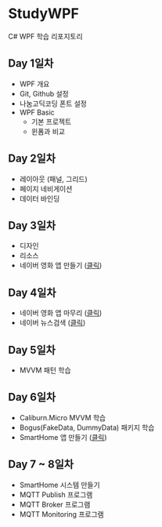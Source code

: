 # StudyWPF
C# WPF 학습 리포지토리

## Day 1일차
- WPF 개요
- Git, Github 설정
- 나눔고딕코딩 폰트 설정
- WPF Basic
  - 기본 프로젝트
  - 윈폼과 비교

## Day 2일차
- 레이아웃 (패널, 그리드)
- 페이지 네비게이션
- 데이터 바인딩

## Day 3일차
- 디자인
- 리소스
- 네이버 영화 앱 만들기 ([클릭](https://github.com/KDH5706/StudyWPF/blob/main/portfolio/README.md#naver-%EC%98%81%ED%99%94%EA%B2%80%EC%83%89))

## Day 4일차
- 네이버 영화 앱 마무리 ([클릭](https://github.com/KDH5706/StudyWPF/blob/main/portfolio/README.md#naver-%EC%98%81%ED%99%94%EA%B2%80%EC%83%89))
- 네이버 뉴스검색 ([클릭](https://github.com/KDH5706/StudyWPF/blob/main/portfolio/README.md#naver-%EB%89%B4%EC%8A%A4%EA%B2%80%EC%83%89))

## Day 5일차
- MVVM 패턴 학습

## Day 6일차
- Caliburn.Micro MVVM 학습
- Bogus(FakeData, DummyData) 패키지 학습
- SmartHome 앱 만들기 ([클릭](https://github.com/KDH5706/StudyWPF/blob/main/portfolio/README.md#smarthome-%EB%AA%A8%EB%8B%88%ED%84%B0%EB%A7%81%EC%95%B1))

## Day 7 ~ 8일차
- SmartHome 시스템 만들기 
- MQTT Publish 프로그램
- MQTT Broker 프로그램
- MQTT Monitoring 프로그램
